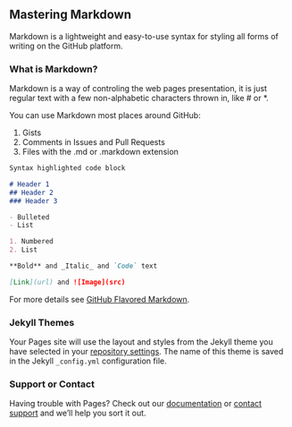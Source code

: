 ## Mastering Markdown

Markdown is a lightweight and easy-to-use syntax for styling all forms of writing on the GitHub platform.

### What is Markdown?

Markdown is a way of controling the web pages presentation, it is just regular text with a few non-alphabetic characters thrown in, like # or *.

You can use Markdown most places around GitHub:
1. Gists
1. Comments in Issues and Pull Requests
1. Files with the .md or .markdown extension

```markdown
Syntax highlighted code block

# Header 1
## Header 2
### Header 3

- Bulleted
- List

1. Numbered
2. List

**Bold** and _Italic_ and `Code` text

[Link](url) and ![Image](src)
```

For more details see [GitHub Flavored Markdown](https://guides.github.com/features/mastering-markdown/).

### Jekyll Themes

Your Pages site will use the layout and styles from the Jekyll theme you have selected in your [repository settings](https://github.com/OlaDaoud/Reading_notes/settings). The name of this theme is saved in the Jekyll `_config.yml` configuration file.

### Support or Contact

Having trouble with Pages? Check out our [documentation](https://docs.github.com/categories/github-pages-basics/) or [contact support](https://github.com/contact) and we’ll help you sort it out.
